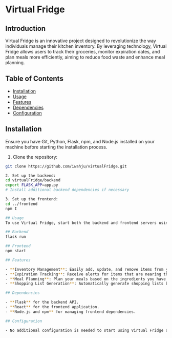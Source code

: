 # Virtual Fridge

## Introduction

Virtual Fridge is an innovative project designed to revolutionize the way individuals manage their kitchen inventory. By leveraging technology, Virtual Fridge allows users to track their groceries, monitor expiration dates, and plan meals more efficiently, aiming to reduce food waste and enhance meal planning.

## Table of Contents

- [Installation](#installation)
- [Usage](#usage)
- [Features](#features)
- [Dependencies](#dependencies)
- [Configuration](#configuration)


## Installation

Ensure you have Git, Python, Flask, npm, and Node.js installed on your machine before starting the installation process.

1. Clone the repository:

```bash
git clone https://github.com/iwahju/virtualFridge.git

2. Set up the backend:
cd virtualFridge/backend
export FLASK_APP=app.py
# Install additional backend dependencies if necessary

3. Set up the frontend:
cd ../frontend
npm I

## Usage
To use Virtual Fridge, start both the backend and frontend servers using the following commands:

## Backend
flask run

## Frontend
npm start

## Features

- **Inventory Management**: Easily add, update, and remove items from your virtual fridge.
- **Expiration Tracking**: Receive alerts for items that are nearing their expiration date.
- **Meal Planning**: Plan your meals based on the ingredients you have available.
- **Shopping List Generation**: Automatically generate shopping lists based on inventory needs.

## Dependencies

- **Flask** for the backend API.
- **React** for the frontend application.
- **Node.js and npm** for managing frontend dependencies.

## Configuration

- No additional configuration is needed to start using Virtual Fridge after the installation.
